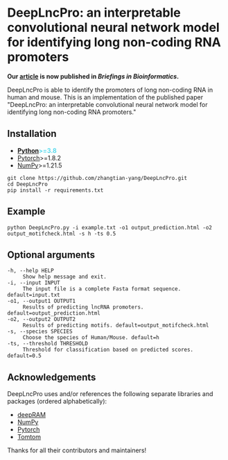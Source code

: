 # DeepLncPro: an interpretable convolutional neural network model for identifying long non-coding RNA promoters

**Our [article](https://academic.oup.com/bib/article/23/6/bbac447/6754194) is now published in *Briefings in Bioinformatics*.**

DeepLncPro is able to identify the promoters of long non-coding RNA in human and mouse.
This is an implementation of the published paper "DeepLncPro: an interpretable convolutional neural network model for identifying long non-coding RNA promoters."

## Installation

- <span  style="color: #5bdaed; font-weight: bold">[Python](https://www.python.org/)>=3.8</span>
- [Pytorch](https://pytorch.org/)>=1.8.2
- [NumPy](https://numpy.org/)>=1.21.5
```
git clone https://github.com/zhangtian-yang/DeepLncPro.git
cd DeepLncPro
pip install -r requirements.txt
```

## Example

```
python DeepLncPro.py -i example.txt -o1 output_prediction.html -o2 output_motifcheck.html -s h -ts 0.5
```

## Optional arguments

```
-h, --help HELP
     Show help message and exit.
-i, --input INPUT
     The input file is a complete Fasta format sequence. default=input.txt
-o1, --output1 OUTPUT1
     Results of predicting lncRNA promoters. default=output_prediction.html
-o2, --output2 OUTPUT2
     Results of predicting motifs. default=output_motifcheck.html 
-s, --species SPECIES
     Choose the species of Human/Mouse. default=h
-ts, --threshold THRESHOLD
     Threshold for classification based on predicted scores. default=0.5
```

## Acknowledgements

DeepLncPro uses and/or references the following separate libraries and packages (ordered alphabetically):

- [deepRAM](https://github.com/MedChaabane/deepRAM)
- [NumPy](https://numpy.org/)
- [Pytorch](https://pytorch.org/)
- [Tomtom](https://meme-suite.org/meme/tools/tomtom)
  
Thanks for all their contributors and maintainers!
